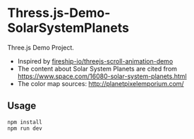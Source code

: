 # Thress.js-Demo-SolarSystemPlanets
Three.js Demo Project.
* Inspired by [fireship-io/threejs-scroll-animation-demo](https://github.com/fireship-io/threejs-scroll-animation-demo) 
* The content about Solar System Planets are cited from https://www.space.com/16080-solar-system-planets.html
* The color map sources: http://planetpixelemporium.com/

## Usage
```
npm install
npm run dev
```
